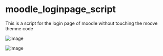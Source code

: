 # moodle_loginpage_script
This is a script for the login page of moodle without touching the moove themne code


![image](https://github.com/user-attachments/assets/8c05f971-fc9c-436c-86a5-97b4c2778d5e)

![image](https://github.com/user-attachments/assets/d2d10ca4-68ac-471e-8a7f-59d62c9b13d9)

